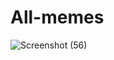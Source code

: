 # All-memes
![Screenshot (56)](https://github.com/j33tv/All-memes/assets/84339104/8f85d2fc-de94-4dfa-a922-68c8dfdd07e3)
